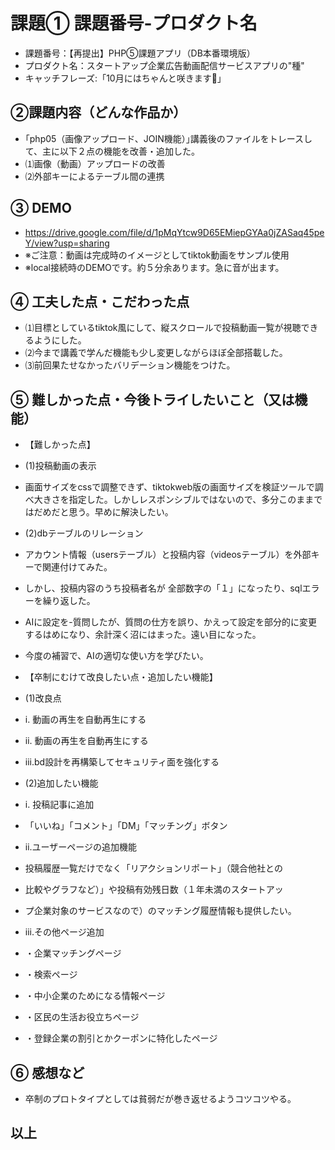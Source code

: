 # 課題① 課題番号-プロダクト名
- 課題番号：【再提出】PHP⑤課題アプリ（DB本番環境版）
- プロダクト名：スタートアップ企業広告動画配信サービスアプリの"種"
- キャッチフレーズ:「10月にはちゃんと咲きます🌸」

## ②課題内容（どんな作品か）
- ｢php05（画像アップロード、JOIN機能）｣講義後のファイルをトレースして、主に以下２点の機能を改善・追加した。
- ⑴画像（動画）アップロードの改善
- ⑵外部キーによるテーブル間の連携

## ③ DEMO
- https://drive.google.com/file/d/1pMqYtcw9D65EMiepGYAa0jZASaq45peY/view?usp=sharing
- ※ご注意：動画は完成時のイメージとしてtiktok動画をサンプル使用
- ※local接続時のDEMOです。約５分余あります。急に音が出ます。

## ④ 工夫した点・こだわった点
- ⑴目標としているtiktok風にして、縦スクロールで投稿動画一覧が視聴できるようにした。
- ⑵今まで講義で学んだ機能も少し変更しながらほぼ全部搭載した。
- ⑶前回果たせなかったバリデーション機能をつけた。

## ⑤ 難しかった点・今後トライしたいこと（又は機能）
- 【難しかった点】
- (1)投稿動画の表示
- 画面サイズをcssで調整できず、tiktokweb版の画面サイズを検証ツールで調べ大きさを指定した。しかしレスポンシブルではないので、多分このままではだめだと思う。早めに解決したい。
- (2)dbテーブルのリレーション
- アカウント情報（usersテーブル）と投稿内容（videosテーブル）を外部キーで関連付けてみた。
- しかし、投稿内容のうち投稿者名が 全部数字の「１」になったり、sqlエラーを繰り返した。
- AIに設定を-質問したが、質問の仕方を誤り、かえって設定を部分的に変更するはめになり、余計深く沼にはまった。遠い目になった。
- 今度の補習で、AIの適切な使い方を学びたい。

- 【卒制にむけて改良したい点・追加したい機能】
- (1)改良点
- i. 動画の再生を自動再生にする
- ⅱ. 動画の再生を自動再生にする
- ⅲ.bd設計を再構築してセキュリティ面を強化する
- (2)追加したい機能
- i. 投稿記事に追加
-   「いいね」「コメント」「DM」「マッチング」ボタン
- ⅱ.ユーザーページの追加機能
-  投稿履歴一覧だけでなく「リアクションリポート」（競合他社との
-  比較やグラフなど）」や投稿有効残日数（１年未満のスタートアッ
-  プ企業対象のサービスなので）のマッチング履歴情報も提供したい。
- ⅲ.その他ページ追加
-   ・企業マッチングページ
-   ・検索ページ
-   ・中小企業のためになる情報ページ
-   ・区民の生活お役立ちページ
-   ・登録企業の割引とかクーポンに特化したページ

## ⑥ 感想など
- 卒制のプロトタイプとしては貧弱だが巻き返せるようコツコツやる。

## 以上
